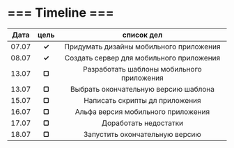 # === Timeline ===

|  Дата  | цель    |  список дел                                   |
|:------:|:-------:|:---------------------------------------------:|
| 07.07  |  **✓**  |   Придумать дизайны мобильного приложения     |
| 08.07  |  **✓**  |   Создать сервер для мобильного приложения    |
| 13.07  |  **▢**  |   Разработать шаблоны мобильного приложения   |
| 13.07  |  **▢**  |   Выбрать окончательную версию шаблона        |
| 15.07  |  **▢**  |   Написать скрипты дл приложения              |
| 16.07  |  **▢**  |   Альфа версия мобильного приложения          |
| 17.07  |  **▢**  |   Доработать недостатки                       |
| 18.07  |  **▢**  |   Запустить окончательную версию              |
